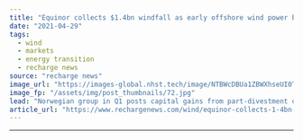 ```yaml
---
title: "Equinor collects $1.4bn windfall as early offshore wind power bet pays off"
date: "2021-04-29"
tags: 
  - wind
  - markets
  - energy transition
  - recharge news
source: "recharge news"
image_url: "https://images-global.nhst.tech/image/NTBWcDBUa1ZBWXhseUI0TUJmSC9qcENBUFJybW1YR3hrL1dWWmxIT0FnTT0=/nhst/binary/bf7b3b7699ff0504300db729b2023ba3"
image_fp: "/assets/img/post_thumbnails/72.jpg"
lead: "Norwegian group in Q1 posts capital gains from part-divestment of long-standing US and UK project interests to fellow fossil players"
article_url: "https://www.rechargenews.com/wind/equinor-collects-1-4bn-windfall-as-early-offshore-wind-power-bet-pays-off/2-1-1002957"
---
```


---
